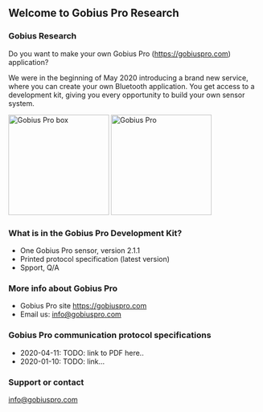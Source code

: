 ## Welcome to Gobius Pro Research

### Gobius Research

Do you want to make your own Gobius Pro (https://gobiuspro.com) application?

We were in the beginning of May 2020 introducing a brand new service, where you can create your own Bluetooth application. You get access to a development kit, giving you every opportunity to build your own sensor system.

<img src="https://www.gobiuspro.com/wp-content/uploads/2019/01/boxen-1gobiuspro-1.jpg" alt="Gobius Pro box" width="200" />

<img src="https://www.gobiuspro.com/wp-content/uploads/2018/08/a-revolution.png" alt="Gobius Pro" width="200" />

### What is in the Gobius Pro Development Kit?
- One Gobius Pro sensor, version 2.1.1
- Printed protocol specification (latest version)
- Spport, Q/A

### More info about Gobius Pro
* Gobius Pro site https://gobiuspro.com
* Email us: info@gobiuspro.com

### Gobius Pro communication protocol specifications
- 2020-04-11: TODO: link to PDF here..
- 2020-01-10: TODO: link...

### Support or contact
info@gobiuspro.com
